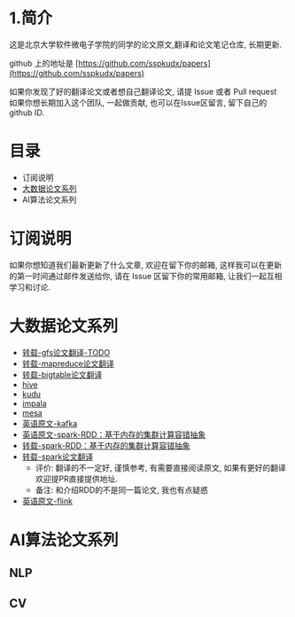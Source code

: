 # 1.简介
这是北京大学软件微电子学院的同学的论文原文,翻译和论文笔记仓库, 长期更新. 

github 上的地址是 [https://github.com/sspkudx/papers](https://github.com/sspkudx/papers)<br>

如果你发现了好的翻译论文或者想自己翻译论文, 请提 Issue 或者 Pull request  
如果你想长期加入这个团队, 一起做贡献, 也可以在Issue区留言, 留下自己的 github ID.

# 目录
- 订阅说明
- [大数据论文系列](#大数据论文系列)
- AI算法论文系列


# 订阅说明
如果你想知道我们最新更新了什么文章, 欢迎在留下你的邮箱, 这样我可以在更新的第一时间通过邮件发送给你, 请在 Issue 区留下你的常用邮箱, 让我们一起互相学习和讨论.  



# 大数据论文系列
- [转载-gfs论文翻译-TODO](./big-data/gfs-cn.md)
- [转载-mapreduce论文翻译](https://blog.csdn.net/qq_38289815/article/details/90146250 )
- [转载-bigtable论文翻译](https://blog.csdn.net/three_man/article/details/44409027)
- [hive](./big-data/hive.md)
- [kudu](./big-data/kudu.md)
- [impala](./big-data/impala.md)
- [mesa](./big-data/mesa.md)
- [英语原文-kafka](./big-data/Kafka.pdf)
- [英语原文-spark-RDD：基于内存的集群计算容错抽象](./big-data/spark.pdf)
- [转载-spark-RDD：基于内存的集群计算容错抽象](http://shiyanjun.cn/archives/744.html)
- [转载-spark论文翻译](https://blog.csdn.net/allenlu2008/article/details/39324123)
    - 评价: 翻译的不一定好, 谨慎参考, 有需要直接阅读原文, 如果有更好的翻译欢迎提PR直接提供地址.
    - 备注: 和介绍RDD的不是同一篇论文, 我也有点疑惑
- [英语原文-flink](http://sites.computer.org/debull/A15dec/p28.pdf)


# AI算法论文系列
##  NLP
## CV









